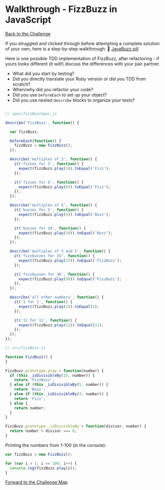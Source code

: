 # Walkthrough - FizzBuzz in JavaScript

[Back to the Challenge](../3_fizzbuzz_in_javascript.md)

If you struggled and clicked through before attempting a complete solution of your own, here is a step-by-step walkthrough: :pill: [JavaBuzz pill](/pills/javascript&JasminePill.md)

Here is one possible TDD implementation of FizzBuzz, after refactoring - if yours looks different (it will!) discuss the differences with your pair partner. 

- What did you start by testing?
- Did you directly translate your Ruby version or did you TDD from scratch?
- When/why did you refactor your code? 
- Did you use `beforeEach` to set up your object?
- Did you use nested `describe` blocks to organize your tests?

```javascript

// spec/fizzBuzzSpec.js

describe('FizzBuzz', function() {

  var fizzBuzz;

  beforeEach(function() {
    fizzBuzz = new FizzBuzz();
  });

  describe('multiples of 3', function() {
    it('fizzes for 3', function() {
      expect(fizzBuzz.play(3)).toEqual('Fizz');
    });

    it('fizzes for 6', function() {
      expect(fizzBuzz.play(6)).toEqual('Fizz');
    });
  });

  describe('multiples of 5', function() {
    it('buzzes for 5', function() {
      expect(fizzBuzz.play(5)).toEqual('Buzz');
    });

    it('buzzes for 10', function() {
      expect(fizzBuzz.play(10)).toEqual('Buzz');
    });
  });

  describe('multiples of 3 and 5', function() {
    it('fizzbuzzes for 15', function() {
      expect(fizzBuzz.play(15)).toEqual('FizzBuzz');
    });

    it('fizzbuzzes for 30', function() {
      expect(fizzBuzz.play(30)).toEqual('FizzBuzz');
    });
  });

  describe('all other numbers', function() {
    it('1 for 1', function() {
      expect(fizzBuzz.play(1)).toEqual(1);
    });

    it('11 for 11', function() {
      expect(fizzBuzz.play(11)).toEqual(11);
    });
  });
});

// src/fizzBuzz.js

function FizzBuzz() {
}

FizzBuzz.prototype.play = function(number) {
  if (this._isDivisibleBy(15, number)) {
    return 'FizzBuzz';
  } else if (this._isDivisibleBy(5, number)) {
    return 'Buzz';
  } else if (this._isDivisibleBy(3, number)) {
    return 'Fizz';
  } else {
    return number;
  }
}

FizzBuzz.prototype._isDivisibleBy = function(divisor, number) {
  return number % divisor === 0;
}
```

Printing the numbers from 1-100 (in the console):

```javascript
var fizzBuzz = new FizzBuzz();

for (var i = 1; i <= 100; i++) {
  console.log(fizzBuzz.play(i));
}
```

[Forward to the Challenge Map](../0_challenge_map.md)
